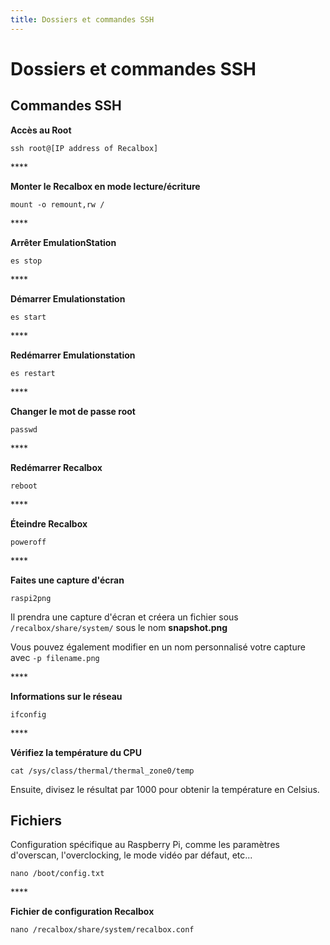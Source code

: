 ```yaml
---
title: Dossiers et commandes SSH
---
```


# Dossiers et commandes SSH

## Commandes SSH <a id="ssh-commands"></a>

**Accès au Root**

```text
ssh root@[IP address of Recalbox]
```

\*\*\*\*

**Monter le Recalbox en mode lecture/écriture**

```text
mount -o remount,rw / 
```

\*\*\*\*

**Arrêter EmulationStation**

```text
es stop
```

\*\*\*\*

**Démarrer Emulationstation**

```text
es start
```

\*\*\*\*

**Redémarrer Emulationstation**

```text
es restart
```

\*\*\*\*

**Changer le mot de passe root**

```text
passwd
```

\*\*\*\*

**Redémarrer Recalbox**

```text
reboot
```

\*\*\*\*

**Éteindre Recalbox**

```text
poweroff
```

\*\*\*\*

**Faites une capture d'écran**

```text
raspi2png
```

Il prendra une capture d'écran et créera un fichier sous `/recalbox/share/system/` sous le nom **snapshot.png**

Vous pouvez également modifier en un nom personnalisé votre capture avec `-p filename.png`

\*\*\*\*

**Informations sur le réseau**

```text
ifconfig
```

\*\*\*\*

**Vérifiez la température du CPU**

```text
cat /sys/class/thermal/thermal_zone0/temp  
```

Ensuite, divisez le résultat par 1000 pour obtenir la température en Celsius.

## Fichiers <a id="files"></a>

Configuration spécifique au Raspberry Pi, comme les paramètres d'overscan, l'overclocking, le mode vidéo par défaut, etc...

```text
nano /boot/config.txt  
```

\*\*\*\*

**Fichier de configuration Recalbox**

```text
nano /recalbox/share/system/recalbox.conf
```

